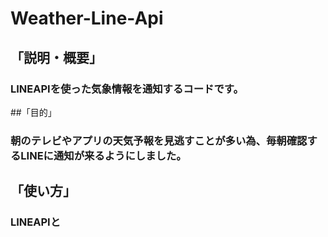 # Weather-Line-Api
## 「説明・概要」
### LINEAPIを使った気象情報を通知するコードです。
##「目的」
### 朝のテレビやアプリの天気予報を見逃すことが多い為、毎朝確認するLINEに通知が来るようにしました。
## 「使い方」
### LINEAPIと
